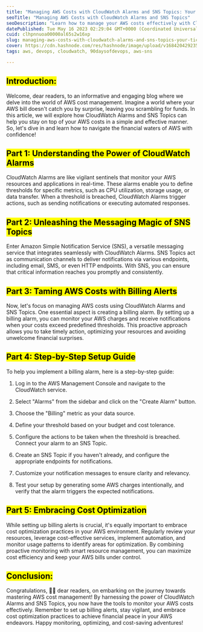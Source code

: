 ```yaml
---
title: "Managing AWS Costs with CloudWatch Alarms and SNS Topics: Your Ticket to Financial Peace"
seoTitle: "Managing AWS Costs with CloudWatch Alarms and SNS Topics"
seoDescription: "Learn how to manage your AWS costs effectively with CloudWatch Alarms and SNS Topics. Stay informed, avoid surprises, and optimize your resources."
datePublished: Tue May 16 2023 02:29:04 GMT+0000 (Coordinated Universal Time)
cuid: clhpnnuoa00000al65s2w16xp
slug: managing-aws-costs-with-cloudwatch-alarms-and-sns-topics-your-ticket-to-financial-peace
cover: https://cdn.hashnode.com/res/hashnode/image/upload/v1684204292352/02082558-3d2a-459e-a65d-c7389f2f284d.png
tags: aws, devops, cloudwatch, 90daysofdevops, aws-sns

---
```


## <mark>Introduction:</mark>

Welcome, dear readers, to an informative and engaging blog where we delve into the world of AWS cost management. Imagine a world where your AWS bill doesn't catch you by surprise, leaving you scrambling for funds. In this article, we will explore how CloudWatch Alarms and SNS Topics can help you stay on top of your AWS costs in a simple and effective manner. So, let's dive in and learn how to navigate the financial waters of AWS with confidence!

## **<mark>Part 1: Understanding the Power of CloudWatch Alarms</mark>**

CloudWatch Alarms are like vigilant sentinels that monitor your AWS resources and applications in real-time. These alarms enable you to define thresholds for specific metrics, such as CPU utilization, storage usage, or data transfer. When a threshold is breached, CloudWatch Alarms trigger actions, such as sending notifications or executing automated responses.

## <mark>Part 2: Unleashing the Messaging Magic of SNS Topics</mark>

Enter Amazon Simple Notification Service (SNS), a versatile messaging service that integrates seamlessly with CloudWatch Alarms. SNS Topics act as communication channels to deliver notifications via various endpoints, including email, SMS, or even HTTP endpoints. With SNS, you can ensure that critical information reaches you promptly and consistently.

## <mark>Part 3: Taming AWS Costs with Billing Alerts</mark>

Now, let's focus on managing AWS costs using CloudWatch Alarms and SNS Topics. One essential aspect is creating a billing alarm. By setting up a billing alarm, you can monitor your AWS charges and receive notifications when your costs exceed predefined thresholds. This proactive approach allows you to take timely action, optimizing your resources and avoiding unwelcome financial surprises.

## <mark>Part 4: Step-by-Step Setup Guide</mark>

To help you implement a billing alarm, here is a step-by-step guide:

1. Log in to the AWS Management Console and navigate to the CloudWatch service.
    
2. Select "Alarms" from the sidebar and click on the "Create Alarm" button.
    
3. Choose the "Billing" metric as your data source.
    
4. Define your threshold based on your budget and cost tolerance.
    
5. Configure the actions to be taken when the threshold is breached. Connect your alarm to an SNS Topic.
    
6. Create an SNS Topic if you haven't already, and configure the appropriate endpoints for notifications.
    
7. Customize your notification messages to ensure clarity and relevancy.
    
8. Test your setup by generating some AWS charges intentionally, and verify that the alarm triggers the expected notifications.
    

## <mark>Part 5: Embracing Cost Optimization</mark>

While setting up billing alerts is crucial, it's equally important to embrace cost optimization practices in your AWS environment. Regularly review your resources, leverage cost-effective services, implement automation, and monitor usage patterns to identify areas for optimization. By combining proactive monitoring with smart resource management, you can maximize cost efficiency and keep your AWS bills under control.

## <mark>Conclusion:</mark>

Congratulations, 🥳🥳 dear readers, on embarking on the journey towards mastering AWS cost management! By harnessing the power of CloudWatch Alarms and SNS Topics, you now have the tools to monitor your AWS costs effectively. Remember to set up billing alerts, stay vigilant, and embrace cost optimization practices to achieve financial peace in your AWS endeavors. Happy monitoring, optimizing, and cost-saving adventures!